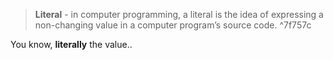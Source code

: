 
>**Literal** - in computer programming, a literal is the idea of expressing a non-changing value in a computer program’s source code. ^7f757c
 
You know, **literally** the value..